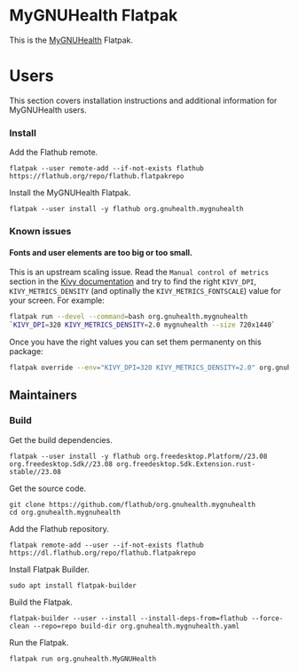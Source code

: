 # MyGNUHealth Flatpak

This is the [MyGNUHealth](https://docs.gnuhealth.org/mygnuhealth/) Flatpak.


# Users

This section covers installation instructions and additional information for MyGNUHealth users.

### Install

Add the Flathub remote.

    flatpak --user remote-add --if-not-exists flathub https://flathub.org/repo/flathub.flatpakrepo

Install the MyGNUHealth Flatpak.

    flatpak --user install -y flathub org.gnuhealth.mygnuhealth

### Known issues

#### Fonts and user elements are too big or too small.

This is an upstream scaling issue.
Read the `Manual control of metrics` section in the [Kivy documentation](https://kivy.org/doc/stable/_modules/kivy/metrics.html)
and try to find the right `KIVY_DPI`, `KIVY_METRICS_DENSITY` (and optinally the `KIVY_METRICS_FONTSCALE`) value for your screen.
For example:

```bash
flatpak run --devel --command=bash org.gnuhealth.mygnuhealth
`KIVY_DPI=320 KIVY_METRICS_DENSITY=2.0 mygnuhealth --size 720x1440`
```

Once you have the right values you can set them permanenty on this package:

```bash
flatpak override --env="KIVY_DPI=320 KIVY_METRICS_DENSITY=2.0" org.gnuhealth.mygnuhealth
```

## Maintainers

### Build

Get the build dependencies.

    flatpak --user install -y flathub org.freedesktop.Platform//23.08 org.freedesktop.Sdk//23.08 org.freedesktop.Sdk.Extension.rust-stable//23.08

Get the source code.

    git clone https://github.com/flathub/org.gnuhealth.mygnuhealth
    cd org.gnuhealth.mygnuhealth

Add the Flathub repository.

    flatpak remote-add --user --if-not-exists flathub https://dl.flathub.org/repo/flathub.flatpakrepo

Install Flatpak Builder.

    sudo apt install flatpak-builder

Build the Flatpak.

    flatpak-builder --user --install --install-deps-from=flathub --force-clean --repo=repo build-dir org.gnuhealth.mygnuhealth.yaml

Run the Flatpak.

    flatpak run org.gnuhealth.MyGNUHealth

